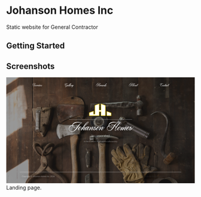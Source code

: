 # Johanson Homes Inc

Static website for General Contractor

## Getting Started


## Screenshots

![screenshot of landing page](https://raw.githubusercontent.com/Carpk/johanson_homes/master/images/scrnshot-landing.png)
Landing page.


